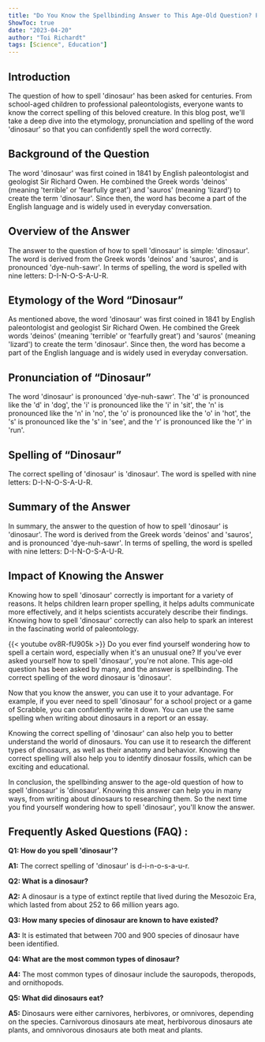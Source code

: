 ```yaml
---
title: "Do You Know the Spellbinding Answer to This Age-Old Question? Find Out How to Spell 'Dinosaur' Now!"
ShowToc: true 
date: "2023-04-20"
author: "Toi Richardt" 
tags: [Science", Education"]
---
```

## Introduction

The question of how to spell 'dinosaur' has been asked for centuries. From school-aged children to professional paleontologists, everyone wants to know the correct spelling of this beloved creature. In this blog post, we'll take a deep dive into the etymology, pronunciation and spelling of the word 'dinosaur' so that you can confidently spell the word correctly.

## Background of the Question

The word 'dinosaur' was first coined in 1841 by English paleontologist and geologist Sir Richard Owen. He combined the Greek words 'deinos' (meaning 'terrible' or 'fearfully great') and 'sauros' (meaning 'lizard') to create the term 'dinosaur'. Since then, the word has become a part of the English language and is widely used in everyday conversation.

## Overview of the Answer

The answer to the question of how to spell 'dinosaur' is simple: 'dinosaur'. The word is derived from the Greek words 'deinos' and 'sauros', and is pronounced 'dye-nuh-sawr'. In terms of spelling, the word is spelled with nine letters: D-I-N-O-S-A-U-R. 

## Etymology of the Word “Dinosaur”

As mentioned above, the word 'dinosaur' was first coined in 1841 by English paleontologist and geologist Sir Richard Owen. He combined the Greek words 'deinos' (meaning 'terrible' or 'fearfully great') and 'sauros' (meaning 'lizard') to create the term 'dinosaur'. Since then, the word has become a part of the English language and is widely used in everyday conversation.

## Pronunciation of “Dinosaur”

The word 'dinosaur' is pronounced 'dye-nuh-sawr'. The 'd' is pronounced like the 'd' in 'dog', the 'i' is pronounced like the 'i' in 'sit', the 'n' is pronounced like the 'n' in 'no', the 'o' is pronounced like the 'o' in 'hot', the 's' is pronounced like the 's' in 'see', and the 'r' is pronounced like the 'r' in 'run'.

## Spelling of “Dinosaur”

The correct spelling of 'dinosaur' is 'dinosaur'. The word is spelled with nine letters: D-I-N-O-S-A-U-R.

## Summary of the Answer

In summary, the answer to the question of how to spell 'dinosaur' is 'dinosaur'. The word is derived from the Greek words 'deinos' and 'sauros', and is pronounced 'dye-nuh-sawr'. In terms of spelling, the word is spelled with nine letters: D-I-N-O-S-A-U-R.

## Impact of Knowing the Answer

Knowing how to spell 'dinosaur' correctly is important for a variety of reasons. It helps children learn proper spelling, it helps adults communicate more effectively, and it helps scientists accurately describe their findings. Knowing how to spell 'dinosaur' correctly can also help to spark an interest in the fascinating world of paleontology.

{{< youtube ov8R-fU905k >}} 
Do you ever find yourself wondering how to spell a certain word, especially when it's an unusual one? If you've ever asked yourself how to spell 'dinosaur', you're not alone. This age-old question has been asked by many, and the answer is spellbinding. The correct spelling of the word dinosaur is 'dinosaur'. 

Now that you know the answer, you can use it to your advantage. For example, if you ever need to spell 'dinosaur' for a school project or a game of Scrabble, you can confidently write it down. You can use the same spelling when writing about dinosaurs in a report or an essay. 

Knowing the correct spelling of 'dinosaur' can also help you to better understand the world of dinosaurs. You can use it to research the different types of dinosaurs, as well as their anatomy and behavior. Knowing the correct spelling will also help you to identify dinosaur fossils, which can be exciting and educational. 

In conclusion, the spellbinding answer to the age-old question of how to spell 'dinosaur' is 'dinosaur'. Knowing this answer can help you in many ways, from writing about dinosaurs to researching them. So the next time you find yourself wondering how to spell 'dinosaur', you'll know the answer.

## Frequently Asked Questions (FAQ) :
**Q1: How do you spell 'dinosaur'?**

**A1:** The correct spelling of 'dinosaur' is d-i-n-o-s-a-u-r.

**Q2: What is a dinosaur?**

**A2:** A dinosaur is a type of extinct reptile that lived during the Mesozoic Era, which lasted from about 252 to 66 million years ago.

**Q3: How many species of dinosaur are known to have existed?**

**A3:** It is estimated that between 700 and 900 species of dinosaur have been identified.

**Q4: What are the most common types of dinosaur?**

**A4:** The most common types of dinosaur include the sauropods, theropods, and ornithopods.

**Q5: What did dinosaurs eat?**

**A5:** Dinosaurs were either carnivores, herbivores, or omnivores, depending on the species. Carnivorous dinosaurs ate meat, herbivorous dinosaurs ate plants, and omnivorous dinosaurs ate both meat and plants.





